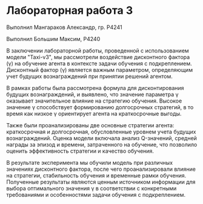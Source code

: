 # Лабораторная работа 3

Выполнил Мангараков Александр, гр. P4241

Выполнил Большим Максим, P4240

В заключении лабораторной работы, проведенной с использованием модели "Taxi-v3", мы рассмотрели воздействие 
дисконтного фактора (γ) на обучение агента в контексте задачи обучения с подкреплением. 
Дисконтный фактор (γ) является важным параметром, определяющим учет будущих вознаграждений при принятии решений агентом.

В рамках работы была рассмотрена формула для дисконтирования будущих вознаграждений, и выявлено, что значение параметра 
γ оказывает значительное влияние на стратегию обучения. Высокое значение γ способствует формированию долгосрочных стратегий, 
в то время как низкое γ ориентирует агента на краткосрочные выгоды.

Также были проанализированы две основные стратегии агента: краткосрочная и долгосрочная, обусловленные уровнем учета 
будущих вознаграждений. Оценка модели включала анализ Q-значений, средней награды за эпизод и времени, затраченного на 
обучение, что позволило оценить эффективность стратегии и качество обучения.

В результате эксперимента мы обучили модель при различных значениях дисконтного фактора, после чего проанализировали 
влияние на стратегии, стабильность обучения и временные рамки обучения. Полученные результаты являются ценным источником 
информации для выбора оптимального значения γ в соответствии с конкретными требованиями и особенностями задачи обучения 
с подкреплением.